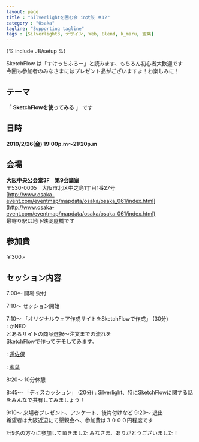 ```yaml
---
layout: page
title : "Silverlightを囲む会 in大阪 ＃12"
category : "Osaka"
tagline: "Supporting tagline"
tags : [Silverlight3, デザイン, Web, Blend, k_maru, 蜜葉]
---
```

{% include JB/setup %}

SketchFlow は「すけっちふろー」と読みます、もちろん初心者大歓迎です  
今回も参加者のみなさまにはプレゼント品がございますよ！お楽しみに！

## テーマ
「 __SketchFlowを使ってみる__ 」 です

## 日時
__2010/2/26(金) 19:00p.m～21:20p.m__

## 会場
__大阪中央公会堂3F　第9会議室__  
〒530-0005　大阪市北区中之島1丁目1番27号  
[http://www.osaka-event.com/eventmap/mapdata/osaka/osaka_061/index.html](http://www.osaka-event.com/eventmap/mapdata/osaka/osaka_061/index.html)  
最寄り駅は地下鉄淀屋橋です

## 参加費
￥300.-  

## セッション内容
7:00～ 開場 受付  

7:10～ セッション開始

7:10～ 「オリジナルウェア作成サイトをSketchFlowで作成」 (30分)  
: かNEO  
とあるサイトの商品選択～注文までの流れを  
SketchFlowで作ってデモしてみます。




: [遥佐保](http://blog.livedoor.jp/haruka_sao/)

: [蜜葉](http://c-mitsuba.com/)  

8:20～ 10分休憩


8:45～ 「ディスカッション」 (20分)
: Silverlight、特にSketchFlowに関する話をみんなで共有してみましょう！

9:10～ 来場者プレゼント、アンケート、後片付けなど
9:20～ 退出  
希望者は大阪近辺にて懇親会へ、参加費は３０００円程度です

計9名の方々に参加して頂きました
みなさま、ありがとうございました！
